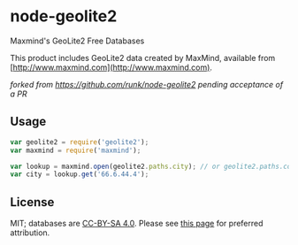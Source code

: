 node-geolite2
========

Maxmind's GeoLite2 Free Databases

This product includes GeoLite2 data created by MaxMind, available from [http://www.maxmind.com](http://www.maxmind.com).

_forked from https://github.com/runk/node-geolite2 pending acceptance of a PR_

## Usage

```javascript
var geolite2 = require('geolite2');
var maxmind = require('maxmind');

var lookup = maxmind.open(geolite2.paths.city); // or geolite2.paths.country
var city = lookup.get('66.6.44.4');
```

## License

MIT; databases are [CC-BY-SA 4.0](http://creativecommons.org/licenses/by-sa/4.0/). Please see [this page](https://dev.maxmind.com/geoip/geoip2/geolite2/) for preferred attribution.
